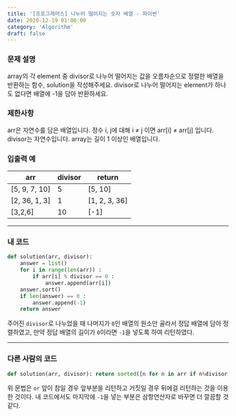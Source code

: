 ```yaml
---
title: '[프로그래머스] 나누어 떨어지는 숫자 배열 - 파이썬'
date: 2020-12-19 01:00:00
category: 'Algorithm'
draft: false
---
```

### 문제 설명
array의 각 element 중 divisor로 나누어 떨어지는 값을 오름차순으로 정렬한 배열을 반환하는 함수, solution을 작성해주세요.
divisor로 나누어 떨어지는 element가 하나도 없다면 배열에 -1을 담아 반환하세요.


### 제한사항
arr은 자연수를 담은 배열입니다.
정수 i, j에 대해 i ≠ j 이면 arr[i] ≠ arr[j] 입니다.
divisor는 자연수입니다.
array는 길이 1 이상인 배열입니다.


### 입출력 예
|arr|	divisor|	return|
|---|---|---|
|[5, 9, 7, 10]|	5	|[5, 10]|
|[2, 36, 1, 3]|	1	|[1, 2, 3, 36]|
|[3,2,6]	|10|	[-1]|
---


###  내 코드
```python
def solution(arr, divisor):
    answer = list()
    for i in range(len(arr)) :
        if arr[i] % divisor == 0 :
            answer.append(arr[i])
    answer.sort()
    if len(answer) == 0 :
        answer.append(-1)
    return answer
```
주어진 `divisor`로 나누었을 때 나머지가 `0`인 배열의 원소만 골라서 정답 배열에 담아 정렬하였고, 만약 정답 배열의 길이가 `0`이라면 `-1`을 넣도록 하여 리턴하였다. 


---


### 다른 사람의 코드
```python
def solution(arr, divisor): return sorted([n for n in arr if n%divisor == 0]) or [-1]
```
위 문법은 `or` 앞이 참일 경우 앞부분을 리턴하고 거짓일 경우 뒤에걸 리턴하는 것을 이용한 것이다. 내 코드에서도 마지막에 `-1`을 넣는 부분은 삼항연산자로 바꾸면 더 깔끔할 것 같다.